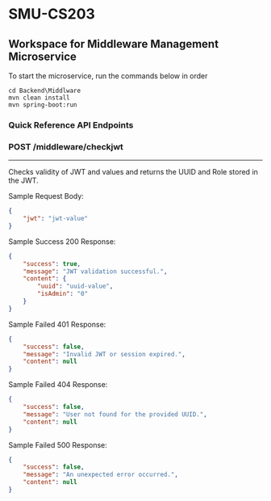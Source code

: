 # SMU-CS203

## Workspace for Middleware Management Microservice

To start the microservice, run the commands below in order

```console
cd Backend\Middlware
mvn clean install
mvn spring-boot:run
```

### Quick Reference API Endpoints

### POST /middleware/checkjwt

---
Checks validity of JWT and values and returns the UUID and Role stored in the JWT.

Sample Request Body:

```json
{
    "jwt": "jwt-value"
}
```

Sample Success 200 Response:

```json
{
    "success": true,
    "message": "JWT validation successful.",
    "content": {
        "uuid": "uuid-value",
        "isAdmin": "0"
    }
}
```

Sample Failed 401 Response:

```json
{
    "success": false,
    "message": "Invalid JWT or session expired.",
    "content": null
}
```

Sample Failed 404 Response:

```json
{
    "success": false,
    "message": "User not found for the provided UUID.",
    "content": null
}
```

Sample Failed 500 Response:

```json
{
    "success": false,
    "message": "An unexpected error occurred.",
    "content": null
}
```
